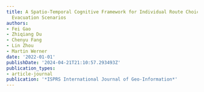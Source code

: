 ```yaml
---
title: A Spatio-Temporal Cognitive Framework for Individual Route Choice in Outdoor
  Evacuation Scenarios
authors:
- Fei Gao
- Zhiqiang Du
- Chenyu Fang
- Lin Zhou
- Martin Werner
date: '2022-01-01'
publishDate: '2024-04-21T21:10:57.293493Z'
publication_types:
- article-journal
publication: '*ISPRS International Journal of Geo-Information*'
---
```

